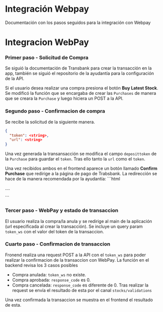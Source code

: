 # Integración Webpay
Documentación con los pasos seguidos para la integración con Webpay 

# Integracion WebPay

### Primer paso - Solicitud de Compra
Se siguió la documentación de Transbank para crear la transacción en la app, también se siguió el repositorio de la ayudantía para la configuración de la API.

Si el usuario desea realizar una compra presiona el botón **Buy Latest Stock**. Se modificó la función que se encargaba de crear las `Purchases` de manera que se creara la `Purchase` y luego hiciera un POST a la API.

### Segundo paso - Confirmacion de compra
Se recibe la solicitud de la siguiente manera.
```json
{
  "token": <string>,
  "url": <string>
}
```

Una vez generada la transansacción se modifica el campo `deposittoken` de la `Purchase` para guardar el `token`. Tras ello tanto la `url` como el `token`. 

Una vez recibidos ambos en el frontend aparece un botón llamado **Confirm Purchase** que redirige a la página de pago de Trabsbank. La redirección se  hace de la manera recomendada por la ayudantía: ```html
<form action={url} method="POST">
  <input type="hidden" value={token} name="token_ws" />
  ....
</form>
```

### Tercer paso - WebPay y estado de transaccion
El usuario realiza la compra/la anula y se redirige al main de la aplicación (url especificada al crear la transacción). Se incluye un query param `token_ws` con el valor del token de la transaccion.


### Cuarto paso - Confirmacion de transaccion

Fronend realiza una request POST a la API con el `token_ws` para poder realizar la confirmacion de la transaccion con WebPay. La función en el backend revisa los 3 casos posibles 
- Compra anulada: `token_ws` no existe.
- Compra aprobada: `response_code` es 0. 
- Compra cancelada: `response_code` es diferente de 0.
Tras realizar la request se envía el resultado de esta por el canal `stocks/validations`

Una vez confirmada la transaccion se muestra en el frontend el resultado de esta.



